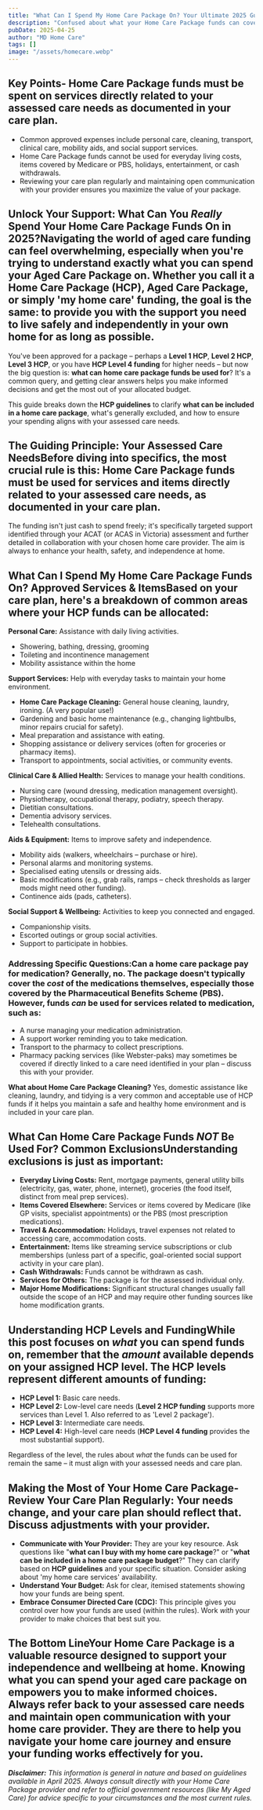 ```yaml
---
title: "What Can I Spend My Home Care Package On? Your Ultimate 2025 Guide"
description: "Confused about what your Home Care Package funds can cover? Get clear answers on approved services, items, and exclusions in 2025. Maximize your support today!"
pubDate: 2025-04-25
author: "MD Home Care"
tags: []
image: "/assets/homecare.webp"
---
```


## Key Points- Home Care Package funds must be spent on services directly related to your assessed care needs as documented in your care plan.
- Common approved expenses include personal care, cleaning, transport, clinical care, mobility aids, and social support services.
- Home Care Package funds cannot be used for everyday living costs, items covered by Medicare or PBS, holidays, entertainment, or cash withdrawals.
- Reviewing your care plan regularly and maintaining open communication with your provider ensures you maximize the value of your package.

## Unlock Your Support: What Can You *Really* Spend Your Home Care Package Funds On in 2025?Navigating the world of aged care funding can feel overwhelming, especially when you're trying to understand exactly **what you can spend your Aged Care Package on**. Whether you call it a Home Care Package (HCP), Aged Care Package, or simply '**my home care**' funding, the goal is the same: to provide you with the support you need to live safely and independently in your own home for as long as possible.

You've been approved for a package – perhaps a **Level 1 HCP**, **Level 2 HCP**, **Level 3 HCP**, or you have **HCP Level 4 funding** for higher needs – but now the big question is: **what can home care package funds be used for**? It's a common query, and getting clear answers helps you make informed decisions and get the most out of your allocated budget.

This guide breaks down the **HCP guidelines** to clarify **what can be included in a home care package**, what's generally excluded, and how to ensure your spending aligns with your assessed care needs.

## The Guiding Principle: Your Assessed Care NeedsBefore diving into specifics, the most crucial rule is this: **Home Care Package funds must be used for services and items directly related to your assessed care needs, as documented in your care plan.**

The funding isn't just cash to spend freely; it's specifically targeted support identified through your ACAT (or ACAS in Victoria) assessment and further detailed in collaboration with your chosen home care provider. The aim is always to enhance your health, safety, and independence at home.

## What Can I Spend My Home Care Package Funds On? Approved Services & ItemsBased on your care plan, here's a breakdown of common areas where your HCP funds can be allocated:

**Personal Care:** Assistance with daily living activities.

- Showering, bathing, dressing, grooming
- Toileting and incontinence management
- Mobility assistance within the home

**Support Services:** Help with everyday tasks to maintain your home environment.

- **Home Care Package Cleaning:** General house cleaning, laundry, ironing. (A very popular use!)
- Gardening and basic home maintenance (e.g., changing lightbulbs, minor repairs crucial for safety).
- Meal preparation and assistance with eating.
- Shopping assistance or delivery services (often for groceries or pharmacy items).
- Transport to appointments, social activities, or community events.

**Clinical Care & Allied Health:** Services to manage your health conditions.

- Nursing care (wound dressing, medication management oversight).
- Physiotherapy, occupational therapy, podiatry, speech therapy.
- Dietitian consultations.
- Dementia advisory services.
- Telehealth consultations.

**Aids & Equipment:** Items to improve safety and independence.

- Mobility aids (walkers, wheelchairs – purchase or hire).
- Personal alarms and monitoring systems.
- Specialised eating utensils or dressing aids.
- Basic modifications (e.g., grab rails, ramps – check thresholds as larger mods might need other funding).
- Continence aids (pads, catheters).

**Social Support & Wellbeing:** Activities to keep you connected and engaged.

- Companionship visits.
- Escorted outings or group social activities.
- Support to participate in hobbies.

### Addressing Specific Questions:**Can a home care package pay for medication?** Generally, no. The package doesn't typically cover the *cost* of the medications themselves, especially those covered by the Pharmaceutical Benefits Scheme (PBS). However, funds *can* be used for services related to medication, such as:

- A nurse managing your medication administration.
- A support worker reminding you to take medication.
- Transport to the pharmacy to collect prescriptions.
- Pharmacy packing services (like Webster-paks) may sometimes be covered if directly linked to a care need identified in your plan – discuss this with your provider.

**What about Home Care Package Cleaning?** Yes, domestic assistance like cleaning, laundry, and tidying is a very common and acceptable use of HCP funds if it helps you maintain a safe and healthy home environment and is included in your care plan.

## What Can Home Care Package Funds *NOT* Be Used For? Common ExclusionsUnderstanding exclusions is just as important:

- **Everyday Living Costs:** Rent, mortgage payments, general utility bills (electricity, gas, water, phone, internet), groceries (the food itself, distinct from meal prep services).
- **Items Covered Elsewhere:** Services or items covered by Medicare (like GP visits, specialist appointments) or the PBS (most prescription medications).
- **Travel & Accommodation:** Holidays, travel expenses not related to accessing care, accommodation costs.
- **Entertainment:** Items like streaming service subscriptions or club memberships (unless part of a specific, goal-oriented social support activity in your care plan).
- **Cash Withdrawals:** Funds cannot be withdrawn as cash.
- **Services for Others:** The package is for the assessed individual only.
- **Major Home Modifications:** Significant structural changes usually fall outside the scope of an HCP and may require other funding sources like home modification grants.

## Understanding HCP Levels and FundingWhile this post focuses on *what* you can spend funds on, remember that the *amount* available depends on your assigned **HCP level**. The **HCP levels** represent different amounts of funding:

- **HCP Level 1:** Basic care needs.
- **HCP Level 2:** Low-level care needs (**Level 2 HCP funding** supports more services than Level 1. Also referred to as 'Level 2 package').
- **HCP Level 3:** Intermediate care needs.
- **HCP Level 4:** High-level care needs (**HCP Level 4 funding** provides the most substantial support).

Regardless of the level, the rules about *what* the funds can be used for remain the same – it must align with your assessed needs and care plan.

## Making the Most of Your Home Care Package- **Review Your Care Plan Regularly:** Your needs change, and your care plan should reflect that. Discuss adjustments with your provider.
- **Communicate with Your Provider:** They are your key resource. Ask questions like "**what can I buy with my home care package**?" or "**what can be included in a home care package budget**?" They can clarify based on **HCP guidelines** and your specific situation. Consider asking about 'my home care services' availability.
- **Understand Your Budget:** Ask for clear, itemised statements showing how your funds are being spent.
- **Embrace Consumer Directed Care (CDC):** This principle gives you control over how your funds are used (within the rules). Work *with* your provider to make choices that best suit you.

## The Bottom LineYour Home Care Package is a valuable resource designed to support your independence and wellbeing at home. Knowing **what you can spend your aged care package on** empowers you to make informed choices. Always refer back to your assessed care needs and maintain open communication with your home care provider. They are there to help you navigate **your home care** journey and ensure your funding works effectively for you.

***Disclaimer:** This information is general in nature and based on guidelines available in April 2025. Always consult directly with your Home Care Package provider and refer to official government resources (like My Aged Care) for advice specific to your circumstances and the most current rules.*
